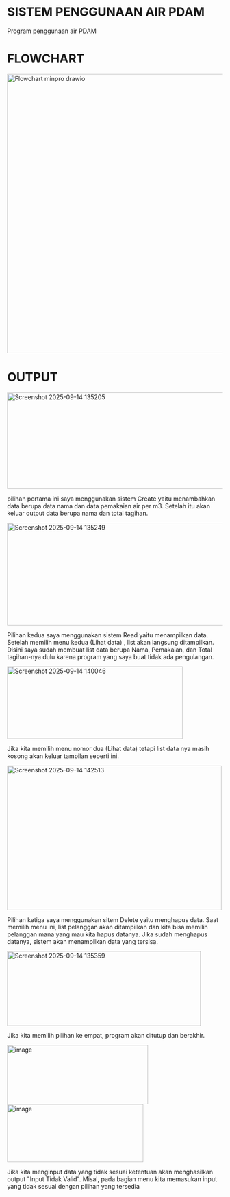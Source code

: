 # SISTEM PENGGUNAAN AIR PDAM
Program penggunaan air PDAM

# FLOWCHART
<img width="1031" height="651" alt="Flowchart minpro drawio" src="https://github.com/user-attachments/assets/85aa02ed-ab5a-4467-9d01-20c4921d2835" />

# OUTPUT

<img width="585" height="225" alt="Screenshot 2025-09-14 135205" src="https://github.com/user-attachments/assets/8c90c6c9-cbc3-4539-9142-53eff8ceac89" />

pilihan pertama ini saya menggunakan sistem Create yaitu menambahkan data berupa data nama dan data pemakaian air per m3. Setelah itu akan keluar output data berupa nama dan total tagihan.

<img width="510" height="239" alt="Screenshot 2025-09-14 135249" src="https://github.com/user-attachments/assets/fb974b37-d640-4040-bf9d-7a95639d0136" />

Pilihan kedua saya menggunakan sistem Read yaitu menampilkan data. Setelah memilih menu kedua (Lihat data) , list akan langsung ditampilkan. Disini saya sudah membuat list data berupa Nama, Pemakaian, dan Total tagihan-nya dulu karena program yang saya buat tidak ada 
pengulangan.

<img width="410" height="169" alt="Screenshot 2025-09-14 140046" src="https://github.com/user-attachments/assets/784dcacd-157c-4204-938e-d376249fb73b" />

Jika kita memilih menu nomor dua (Lihat data) tetapi list data nya masih kosong akan keluar tampilan seperti ini.


<img width="501" height="337" alt="Screenshot 2025-09-14 142513" src="https://github.com/user-attachments/assets/5045d33e-8cee-4606-aaf4-b34bbc4eb8e4" />

Pilihan ketiga saya menggunakan sitem Delete yaitu menghapus data. Saat memilih menu ini, list pelanggan akan ditampilkan dan kita bisa memilih pelanggan mana yang mau kita hapus datanya. Jika sudah menghapus datanya, sistem akan menampilkan data yang tersisa.

<img width="452" height="174" alt="Screenshot 2025-09-14 135359" src="https://github.com/user-attachments/assets/690f3864-2c4e-4779-af6a-b4eed3804295" />

Jika kita memilih pilihan ke empat, program akan ditutup dan berakhir.

<img width="329" height="138" alt="image" src="https://github.com/user-attachments/assets/9d884ae5-fafb-4cb5-8a43-f1f40cf7b15e" />
<img width="318" height="135" alt="image" src="https://github.com/user-attachments/assets/a89815ff-9722-4787-b3f0-afdb3ad28d38" />


Jika kita menginput data yang tidak sesuai ketentuan akan menghasilkan output "Input Tidak Valid". Misal, pada bagian menu kita memasukan input yang tidak sesuai dengan pilihan yang tersedia







